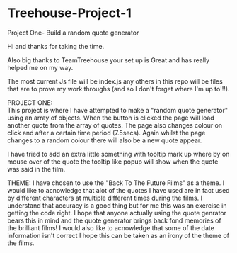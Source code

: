 # Treehouse-Project-1
Project One- Build a random quote generator 

Hi and thanks for taking the time.

Also big thanks to TeamTreehouse your set up is Great and has really helped me on my way.

The most current Js file will be index.js any others in this repo will be files that are to prove my work throughs (and so I don't forget where I'm up to!!!).

PROJECT ONE: <br> 
This project is where I have attempted to make a "random quote generator" using an array of objects.
When the button is clicked the page will load another quote from the array of quotes.
The page also changes colour on click and after a certain time period (7.5secs).
Again whilst the page changes to a random colour there will also be a new quote appear.

I have tried to add an extra little something with tooltip mark up where by on mouse over of the quote the tooltip like popup will show when the quote was said in the film.

THEME:
I have chosen to use the "Back To The Future Films" as a theme. I would like to acnowledge that alot of the quotes I have used are in fact used by different characters at multiple different times during the films. I understand that accuracy is a good thing but for me this was an exercise in getting the code right. I hope that anyone actually using the quote genrator bears this in mind and the quote generator brings back fond memories of the brilliant films!
I would also like to acnowledge that some of the date information isn't correct I hope this can be taken as an irony of the theme of the films.

